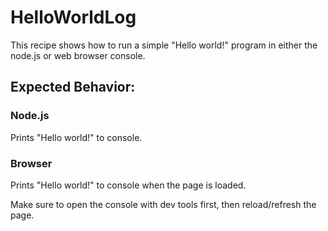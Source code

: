 # HelloWorldLog

This recipe shows how to run a simple "Hello world!" program in either the node.js or web browser console.

## Expected Behavior:

### Node.js

Prints "Hello world!" to console.

### Browser

Prints "Hello world!" to console when the page is loaded.

Make sure to open the console with dev tools first, then reload/refresh the page.




